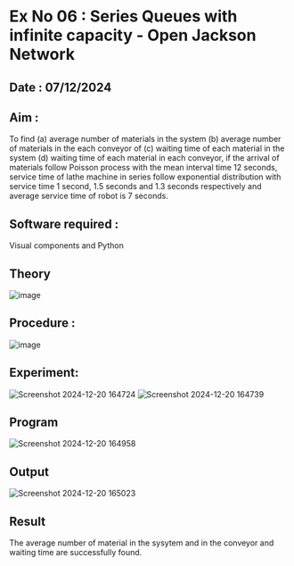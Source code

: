 # Ex No 06 : Series Queues with infinite capacity - Open Jackson Network
## Date : 07/12/2024
## Aim :
To find (a) average number of materials in the system (b) average number of materials in the each conveyor of (c) waiting time of each material in the system (d) waiting time of each material in each conveyor, if the arrival  of materials follow Poisson process with the mean interval time 12 seconds, service time of  lathe machine in series follow exponential distribution  with service time  1 second, 1.5 seconds and 1.3 seconds respectively and average service time of robot is 7 seconds.

## Software required :
Visual components and Python

## Theory

![image](https://user-images.githubusercontent.com/103921593/203239736-7b81f599-71a8-4ae7-b63e-5d98acd9ea54.png)

## Procedure :
![image](https://user-images.githubusercontent.com/103921593/203239789-bc870dce-6727-487b-a0e2-4fc3f5114889.png)
## Experiment:
![Screenshot 2024-12-20 164724](https://github.com/user-attachments/assets/014be5b1-0d22-47ad-84d5-76bb854292ee)
![Screenshot 2024-12-20 164739](https://github.com/user-attachments/assets/dea2f5c7-855c-47f7-939f-507bd2236ec0)


## Program
![Screenshot 2024-12-20 164958](https://github.com/user-attachments/assets/ca4ea553-fcd8-4e87-9abb-9d914b696289)


## Output
![Screenshot 2024-12-20 165023](https://github.com/user-attachments/assets/4fa3611f-d794-4683-8247-9583c88e9c71)

## Result
The average number of material in the sysytem and in the conveyor and waiting time are successfully found.
